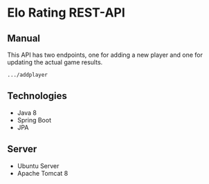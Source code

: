 # Elo Rating REST-API

## Manual

This API has two endpoints, one for adding a new player and one for updating the actual game results.

```.../addplayer```

## Technologies

* Java 8
* Spring Boot
* JPA

## Server

* Ubuntu Server
* Apache Tomcat 8
